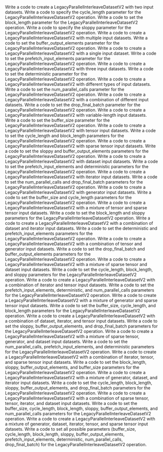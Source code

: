 Write a code to create a LegacyParallelInterleaveDatasetV2 with two input datasets.
Write a code to specify the cycle_length parameter for the LegacyParallelInterleaveDatasetV2 operation.
Write a code to set the block_length parameter for the LegacyParallelInterleaveDatasetV2 operation.
Write a code to specify the sloppy parameter for the LegacyParallelInterleaveDatasetV2 operation.
Write a code to create a LegacyParallelInterleaveDatasetV2 with multiple input datasets.
Write a code to set the buffer_output_elements parameter for the LegacyParallelInterleaveDatasetV2 operation.
Write a code to create a LegacyParallelInterleaveDatasetV2 with a single input dataset.
Write a code to set the prefetch_input_elements parameter for the LegacyParallelInterleaveDatasetV2 operation.
Write a code to create a LegacyParallelInterleaveDatasetV2 with three input datasets.
Write a code to set the deterministic parameter for the LegacyParallelInterleaveDatasetV2 operation.
Write a code to create a LegacyParallelInterleaveDatasetV2 with different types of input datasets.
Write a code to set the num_parallel_calls parameter for the LegacyParallelInterleaveDatasetV2 operation.
Write a code to create a LegacyParallelInterleaveDatasetV2 with a combination of different input datasets.
Write a code to set the drop_final_batch parameter for the LegacyParallelInterleaveDatasetV2 operation.
Write a code to create a LegacyParallelInterleaveDatasetV2 with variable-length input datasets.
Write a code to set the buffer_size parameter for the LegacyParallelInterleaveDatasetV2 operation.
Write a code to create a LegacyParallelInterleaveDatasetV2 with tensor input datasets.
Write a code to set the cycle_length and block_length parameters for the LegacyParallelInterleaveDatasetV2 operation.
Write a code to create a LegacyParallelInterleaveDatasetV2 with sparse tensor input datasets.
Write a code to set the sloppy and buffer_output_elements parameters for the LegacyParallelInterleaveDatasetV2 operation.
Write a code to create a LegacyParallelInterleaveDatasetV2 with dataset input datasets.
Write a code to set the prefetch_input_elements and deterministic parameters for the LegacyParallelInterleaveDatasetV2 operation.
Write a code to create a LegacyParallelInterleaveDatasetV2 with iterator input datasets.
Write a code to set the num_parallel_calls and drop_final_batch parameters for the LegacyParallelInterleaveDatasetV2 operation.
Write a code to create a LegacyParallelInterleaveDatasetV2 with generator input datasets.
Write a code to set the buffer_size and cycle_length parameters for the LegacyParallelInterleaveDatasetV2 operation.
Write a code to create a LegacyParallelInterleaveDatasetV2 with a mixture of tensor and sparse tensor input datasets.
Write a code to set the block_length and sloppy parameters for the LegacyParallelInterleaveDatasetV2 operation.
Write a code to create a LegacyParallelInterleaveDatasetV2 with a combination of dataset and iterator input datasets.
Write a code to set the deterministic and prefetch_input_elements parameters for the LegacyParallelInterleaveDatasetV2 operation.
Write a code to create a LegacyParallelInterleaveDatasetV2 with a combination of tensor and generator input datasets.
Write a code to set the drop_final_batch and buffer_output_elements parameters for the LegacyParallelInterleaveDatasetV2 operation.
Write a code to create a LegacyParallelInterleaveDatasetV2 with a mixture of sparse tensor and dataset input datasets.
Write a code to set the cycle_length, block_length, and sloppy parameters for the LegacyParallelInterleaveDatasetV2 operation.
Write a code to create a LegacyParallelInterleaveDatasetV2 with a combination of iterator and tensor input datasets.
Write a code to set the prefetch_input_elements, deterministic, and num_parallel_calls parameters for the LegacyParallelInterleaveDatasetV2 operation.
Write a code to create a LegacyParallelInterleaveDatasetV2 with a mixture of generator and sparse tensor input datasets.
Write a code to set the buffer_size, cycle_length, and block_length parameters for the LegacyParallelInterleaveDatasetV2 operation.
Write a code to create a LegacyParallelInterleaveDatasetV2 with a combination of dataset, iterator, and tensor input datasets.
Write a code to set the sloppy, buffer_output_elements, and drop_final_batch parameters for the LegacyParallelInterleaveDatasetV2 operation.
Write a code to create a LegacyParallelInterleaveDatasetV2 with a mixture of sparse tensor, generator, and dataset input datasets.
Write a code to set the num_parallel_calls, prefetch_input_elements, and deterministic parameters for the LegacyParallelInterleaveDatasetV2 operation.
Write a code to create a LegacyParallelInterleaveDatasetV2 with a combination of iterator, tensor, and sparse tensor input datasets.
Write a code to set the block_length, sloppy, buffer_output_elements, and buffer_size parameters for the LegacyParallelInterleaveDatasetV2 operation.
Write a code to create a LegacyParallelInterleaveDatasetV2 with a mixture of generator, dataset, and iterator input datasets.
Write a code to set the cycle_length, block_length, sloppy, buffer_output_elements, and drop_final_batch parameters for the LegacyParallelInterleaveDatasetV2 operation.
Write a code to create a LegacyParallelInterleaveDatasetV2 with a combination of sparse tensor, tensor, iterator, and dataset input datasets.
Write a code to set the buffer_size, cycle_length, block_length, sloppy, buffer_output_elements, and num_parallel_calls parameters for the LegacyParallelInterleaveDatasetV2 operation.
Write a code to create a LegacyParallelInterleaveDatasetV2 with a mixture of generator, dataset, iterator, tensor, and sparse tensor input datasets.
Write a code to set all possible parameters (buffer_size, cycle_length, block_length, sloppy, buffer_output_elements, prefetch_input_elements, deterministic, num_parallel_calls, drop_final_batch) for the LegacyParallelInterleaveDatasetV2 operation.